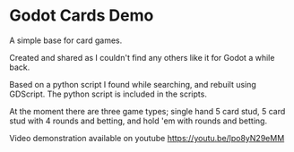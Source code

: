 # Godot Cards Demo

A simple base for card games.

Created and shared as I couldn't find any others like it for Godot a while back.

Based on a python script I found while searching, and rebuilt using GDScript. The python script is included in the scripts.

At the moment there are three game types; single hand 5 card stud, 5 card stud with 4 rounds and betting, and hold 'em with rounds and betting.

Video demonstration available on youtube https://youtu.be/lpo8yN29eMM


